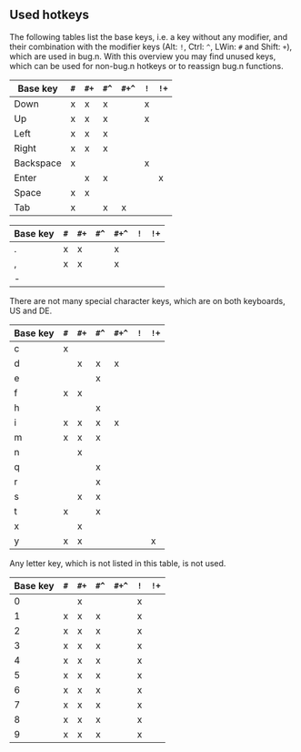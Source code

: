 ## Used hotkeys

The following tables list the base keys, i.e. a key without any modifier, and
their combination with the modifier keys (Alt: `!`, Ctrl: `^`, LWin: `#` and
Shift: `+`), which are used in bug.n. With this overview you may find unused
keys, which can be used for non-bug.n hotkeys or to reassign bug.n functions.

| Base key  | `#` | `#+` | `#^` | `#+^` | `!` | `!+` |
| --------- | --- | ---- | ---- | ----- | --- | ---- |
| Down      | x   | x    | x    |       | x   |      |
| Up        | x   | x    | x    |       | x   |      |
| Left      | x   | x    | x    |       |     |      |
| Right     | x   | x    | x    |       |     |      |
| Backspace | x   |      |      |       | x   |      |
| Enter     |     | x    | x    |       |     | x    |
| Space     | x   | x    |      |       |     |      |
| Tab       | x   |      | x    | x     |     |      |

| Base key  | `#` | `#+` | `#^` | `#+^` | `!` | `!+` |
| --------- | --- | ---- | ---- | ----- | --- | ---- |
| .         | x   | x    |      | x     |     |      |
| ,         | x   | x    |      | x     |     |      |
| -         |     |      |      |       |     |      |
There are not many special character keys, which are on both keyboards, US and DE.

| Base key  | `#` | `#+` | `#^` | `#+^` | `!` | `!+` |
| --------- | --- | ---- | ---- | ----- | --- | ---- |
| c         | x   |      |      |       |     |      |
| d         |     | x    | x    | x     |     |      |
| e         |     |      | x    |       |     |      |
| f         | x   | x    |      |       |     |      |
| h         |     |      | x    |       |     |      |
| i         | x   | x    | x    | x     |     |      |
| m         | x   | x    | x    |       |     |      |
| n         |     | x    |      |       |     |      |
| q         |     |      | x    |       |     |      |
| r         |     |      | x    |       |     |      |
| s         |     | x    | x    |       |     |      |
| t         | x   |      | x    |       |     |      |
| x         |     | x    |      |       |     |      |
| y         | x   | x    |      |       |     | x    |
Any letter key, which is not listed in this table, is not used.

| Base key  | `#` | `#+` | `#^` | `#+^` | `!` | `!+` |
| --------- | --- | ---- | ---- | ----- | --- | ---- |
| 0         |     | x    |      |       | x   |      |
| 1         | x   | x    | x    |       | x   |      |
| 2         | x   | x    | x    |       | x   |      |
| 3         | x   | x    | x    |       | x   |      |
| 4         | x   | x    | x    |       | x   |      |
| 5         | x   | x    | x    |       | x   |      |
| 6         | x   | x    | x    |       | x   |      |
| 7         | x   | x    | x    |       | x   |      |
| 8         | x   | x    | x    |       | x   |      |
| 9         | x   | x    | x    |       | x   |      |
